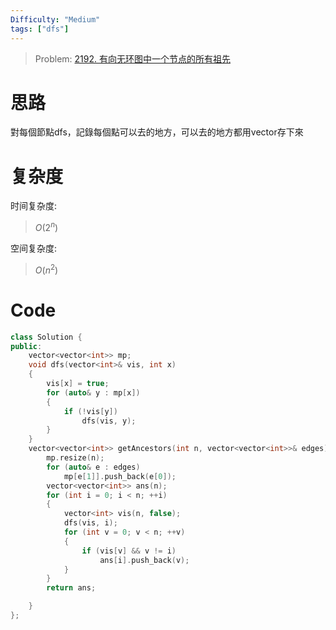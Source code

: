 ```yaml
---
Difficulty: "Medium"
tags: ["dfs"]
---
```


> Problem: [2192. 有向无环图中一个节点的所有祖先](https://leetcode.cn/problems/all-ancestors-of-a-node-in-a-directed-acyclic-graph/description/)

# 思路

對每個節點dfs，記錄每個點可以去的地方，可以去的地方都用vector存下來

# 复杂度

时间复杂度:
> $O(2^n)$

空间复杂度:
> $O(n^2)$

# Code
```C++
class Solution {
public:
    vector<vector<int>> mp;
    void dfs(vector<int>& vis, int x)
    {
        vis[x] = true;
        for (auto& y : mp[x])
        {
            if (!vis[y])
                dfs(vis, y);
        }
    }
    vector<vector<int>> getAncestors(int n, vector<vector<int>>& edges) {
        mp.resize(n);
        for (auto& e : edges) 
            mp[e[1]].push_back(e[0]);
        vector<vector<int>> ans(n);
        for (int i = 0; i < n; ++i)
        {
            vector<int> vis(n, false);
            dfs(vis, i);
            for (int v = 0; v < n; ++v)
            {
                if (vis[v] && v != i)
                    ans[i].push_back(v);
            }
        }
        return ans;

    }
};
```
  
